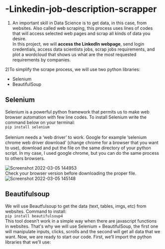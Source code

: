 # -Linkedin-job-description-scrapper

1) An important skill in Data Science is to get data, in this case, from websites. Also called web scraping, this process uses lines of codes that will access selected web pages and scrap all kinds of data you desire.</br>
In this project, we will **access the LinkedIn webpage**, send login credentials, access data scientists jobs, scrap jobs requirements, and plot a wordcloud that shows us what are the most requested requirements by companies.</br>

2)To simplify the scrape process, we will use two python libraries:
- Selenium
- BeautifulSoup

## Selenium
Selenium is a powerful python framework that permits us to make web browser automation with few line codes. To install Selenium write the command below on your terminal:</br>
`pip install selenium` </br>
</br>
Selenium needs a ‘web driver’ to work. Google for example ‘selenium chrome web driver download’ (change chrome for a browser that you want to use), download and put the file on the same directory of your python script. In my case, I used google chrome, but you can do the same process to others browsers.


![Screenshot 2022-03-05 144953](https://user-images.githubusercontent.com/84931642/156877069-da26918c-2313-4e79-b85e-5e2465ee3918.png) </br>
Check your browser version before downloading the proper file.
![Screenshot 2022-03-05 145148](https://user-images.githubusercontent.com/84931642/156877117-953c1a35-2581-4ee2-bd0a-cb2ada8ceaa5.png)</br>

## Beautifulsoup
We will use Beautfulsoup to get the data (text, tables, imgs, etc) from websites. Command to install:</br>
`pip install beautifulsoup4` </br>
This tool doesn’t work in a simple way when there are javascript functions in websites. That's why we will use Selenium + BeautifulSoup, the first one will manipulate inputs, clicks, scrolls and the second will get all data that we want.
Now, we are ready to start our code. First, we’ll import the python libraries that we’ll use:

